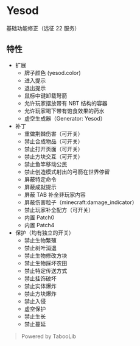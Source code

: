 # Yesod
基础功能修正（远征 22 服务）

## 特性

+ 扩展
  + 牌子颜色 (yesod.color)
  + 进入提示
  + 退出提示
  + 鼠标中键卸载弩箭
  + 允许玩家摆放带有 NBT 结构的容器
  + 允许玩家喝下带有饱食效果的药水
  + 虚空生成器（Generator: Yesod）
+ 补丁
  + 重做荆棘伤害（可开关）
  + 禁止合成物品（可开关）
  + 禁止打开页面（可开关）
  + 禁止方块交互（可开关）
  + 禁止鱼竿移动公民
  + 禁止创造模式射出的弓箭在世界停留
  + 屏蔽特定命令
  + 屏蔽成就提示
  + 屏蔽 TAB 补全非玩家内容
  + 屏蔽伤害粒子（minecraft:damage_indicator）
  + 禁止玩家补全配方（可开关）
  + 内置 Patch0
  + 内置 Patch4
+ 保护（均有独立的开关）
  + 禁止生物繁殖
  + 禁止树叶消退
  + 禁止生物修改方块
  + 禁止生物踩坏农田
  + 禁止特定传送方式
  + 禁止挂饰破坏
  + 禁止实体爆炸
  + 禁止方块爆炸
  + 禁止入侵
  + 虚空保护
  + 禁止生长
  + 禁止蔓延

> Powered by TabooLib